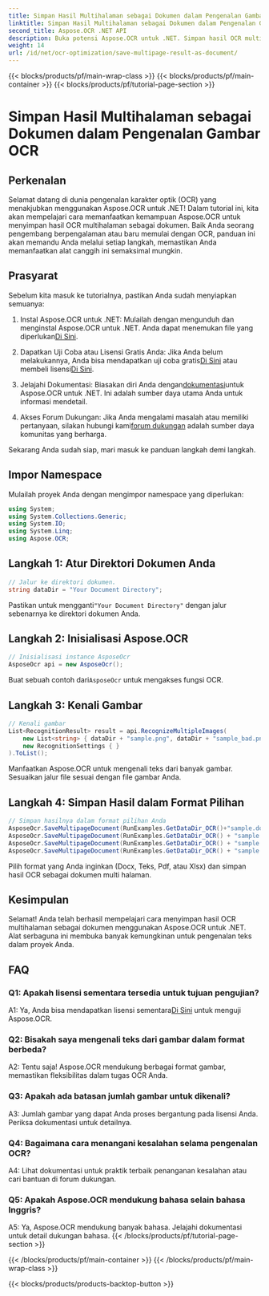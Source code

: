 ```yaml
---
title: Simpan Hasil Multihalaman sebagai Dokumen dalam Pengenalan Gambar OCR
linktitle: Simpan Hasil Multihalaman sebagai Dokumen dalam Pengenalan Gambar OCR
second_title: Aspose.OCR .NET API
description: Buka potensi Aspose.OCR untuk .NET. Simpan hasil OCR multi halaman dengan mudah sebagai dokumen dengan panduan langkah demi langkah yang komprehensif ini.
weight: 14
url: /id/net/ocr-optimization/save-multipage-result-as-document/
---
```


{{< blocks/products/pf/main-wrap-class >}}
{{< blocks/products/pf/main-container >}}
{{< blocks/products/pf/tutorial-page-section >}}

# Simpan Hasil Multihalaman sebagai Dokumen dalam Pengenalan Gambar OCR

## Perkenalan

Selamat datang di dunia pengenalan karakter optik (OCR) yang menakjubkan menggunakan Aspose.OCR untuk .NET! Dalam tutorial ini, kita akan mempelajari cara memanfaatkan kemampuan Aspose.OCR untuk menyimpan hasil OCR multihalaman sebagai dokumen. Baik Anda seorang pengembang berpengalaman atau baru memulai dengan OCR, panduan ini akan memandu Anda melalui setiap langkah, memastikan Anda memanfaatkan alat canggih ini semaksimal mungkin.

## Prasyarat

Sebelum kita masuk ke tutorialnya, pastikan Anda sudah menyiapkan semuanya:

1.  Instal Aspose.OCR untuk .NET: Mulailah dengan mengunduh dan menginstal Aspose.OCR untuk .NET. Anda dapat menemukan file yang diperlukan[Di Sini](https://releases.aspose.com/ocr/net/).

2.  Dapatkan Uji Coba atau Lisensi Gratis Anda: Jika Anda belum melakukannya, Anda bisa mendapatkan uji coba gratis[Di Sini](https://releases.aspose.com/) atau membeli lisensi[Di Sini](https://purchase.aspose.com/buy).

3.  Jelajahi Dokumentasi: Biasakan diri Anda dengan[dokumentasi](https://reference.aspose.com/ocr/net/)untuk Aspose.OCR untuk .NET. Ini adalah sumber daya utama Anda untuk informasi mendetail.

4.  Akses Forum Dukungan: Jika Anda mengalami masalah atau memiliki pertanyaan, silakan hubungi kami[forum dukungan](https://forum.aspose.com/c/ocr/16) adalah sumber daya komunitas yang berharga.

Sekarang Anda sudah siap, mari masuk ke panduan langkah demi langkah.

## Impor Namespace

Mulailah proyek Anda dengan mengimpor namespace yang diperlukan:

```csharp
using System;
using System.Collections.Generic;
using System.IO;
using System.Linq;
using Aspose.OCR;
```

## Langkah 1: Atur Direktori Dokumen Anda

```csharp
// Jalur ke direktori dokumen.
string dataDir = "Your Document Directory";
```

 Pastikan untuk mengganti`"Your Document Directory"` dengan jalur sebenarnya ke direktori dokumen Anda.

## Langkah 2: Inisialisasi Aspose.OCR

```csharp
// Inisialisasi instance AsposeOcr
AsposeOcr api = new AsposeOcr();
```

 Buat sebuah contoh dari`AsposeOcr` untuk mengakses fungsi OCR.

## Langkah 3: Kenali Gambar

```csharp
// Kenali gambar
List<RecognitionResult> result = api.RecognizeMultipleImages(
    new List<string> { dataDir + "sample.png", dataDir + "sample_bad.png" },
    new RecognitionSettings { }
).ToList();
```

Manfaatkan Aspose.OCR untuk mengenali teks dari banyak gambar. Sesuaikan jalur file sesuai dengan file gambar Anda.

## Langkah 4: Simpan Hasil dalam Format Pilihan

```csharp
// Simpan hasilnya dalam format pilihan Anda
AsposeOcr.SaveMultipageDocument(RunExamples.GetDataDir_OCR()+"sample.docx", SaveFormat.Docx, result);
AsposeOcr.SaveMultipageDocument(RunExamples.GetDataDir_OCR() + "sample.txt", SaveFormat.Text, result);
AsposeOcr.SaveMultipageDocument(RunExamples.GetDataDir_OCR() + "sample.pdf", SaveFormat.Pdf, result);
AsposeOcr.SaveMultipageDocument(RunExamples.GetDataDir_OCR() + "sample.xlsx", SaveFormat.Xlsx, result);
```

Pilih format yang Anda inginkan (Docx, Teks, Pdf, atau Xlsx) dan simpan hasil OCR sebagai dokumen multi halaman.

## Kesimpulan

Selamat! Anda telah berhasil mempelajari cara menyimpan hasil OCR multihalaman sebagai dokumen menggunakan Aspose.OCR untuk .NET. Alat serbaguna ini membuka banyak kemungkinan untuk pengenalan teks dalam proyek Anda.

## FAQ

### Q1: Apakah lisensi sementara tersedia untuk tujuan pengujian?

 A1: Ya, Anda bisa mendapatkan lisensi sementara[Di Sini](https://purchase.aspose.com/temporary-license/) untuk menguji Aspose.OCR.

### Q2: Bisakah saya mengenali teks dari gambar dalam format berbeda?

A2: Tentu saja! Aspose.OCR mendukung berbagai format gambar, memastikan fleksibilitas dalam tugas OCR Anda.

### Q3: Apakah ada batasan jumlah gambar untuk dikenali?

A3: Jumlah gambar yang dapat Anda proses bergantung pada lisensi Anda. Periksa dokumentasi untuk detailnya.

### Q4: Bagaimana cara menangani kesalahan selama pengenalan OCR?

A4: Lihat dokumentasi untuk praktik terbaik penanganan kesalahan atau cari bantuan di forum dukungan.

### Q5: Apakah Aspose.OCR mendukung bahasa selain bahasa Inggris?

A5: Ya, Aspose.OCR mendukung banyak bahasa. Jelajahi dokumentasi untuk detail dukungan bahasa.
{{< /blocks/products/pf/tutorial-page-section >}}

{{< /blocks/products/pf/main-container >}}
{{< /blocks/products/pf/main-wrap-class >}}

{{< blocks/products/products-backtop-button >}}

